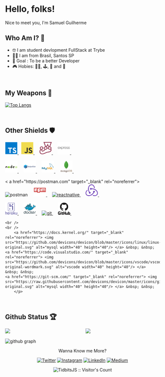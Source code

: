 # Hello, folks!

Nice to meet you, I'm Samuel Guilherme

## Who Am I? 🤠

-   🤓 I am student devlopment FullStack at Trybe 
-   👩‍💻 I am from Brasil, Santos SP 
-   🎯 Goal : To be a better Developer 
-   🎮 Hobies: 🏋️‍♂️, 🕹️, 📖 and 🍿
<br>

## My Weapons 🌟

[![Top Langs](https://github-readme-stats.vercel.app/api/top-langs/?username=tidbitsjs&theme=react)](https://github.com/tidbitsjs/github-readme-stats)

<br>

## Other Shields 🛡

<p align="left">
    <a href="https://www.typescriptlang.org/" target="_blank" rel="noreferrer"> <img src="https://raw.githubusercontent.com/devicons/devicon/master/icons/typescript/typescript-original.svg" alt="typescript" width="40" height="40"/> </a> &nbsp;
    <a href="https://www.javascript.com/" target="_blank" rel="noreferrer"> <img src="https://github.com/devicons/devicon/blob/master/icons/javascript/javascript-original.svg" alt="javascript" width="40" height="40"/> </a> &nbsp; &nbsp;
    <a href="https://jestjs.io/pt-BR/" target="_blank" rel="noreferrer"> <img src="https://github.com/devicons/devicon/blob/master/icons/jest/jest-plain.svg" alt="jest" width="40" height="40"/> </a> &nbsp; &nbsp;
    <a href="https://expressjs.com" target="_blank" rel="noreferrer"> <img src="https://raw.githubusercontent.com/devicons/devicon/master/icons/express/express-original-wordmark.svg" alt="express" width="40" height="40"/> </a> &nbsp; &nbsp;
    <br />
    <br />
    <a href="https://nodejs.org" target="_blank" rel="noreferrer"> <img src="https://raw.githubusercontent.com/devicons/devicon/master/icons/nodejs/nodejs-original-wordmark.svg" alt="nodejs" width="40" height="40"/> </a> &nbsp; &nbsp;
    <a href="https://sequelize.org/" target="_blank" rel="noreferrer"> <img src="https://github.com/devicons/devicon/blob/master/icons/sequelize/sequelize-original-wordmark.svg" alt="sequelize" width="40" height="40"/> </a> &nbsp; &nbsp;
    <a href="https://www.mysql.com/" target="_blank" rel="noreferrer"> <img src="https://github.com/devicons/devicon/blob/master/icons/mysql/mysql-original-wordmark.svg" alt="mysql" width="40" height="40"/> </a> &nbsp; &nbsp;
        <a href="https://www.mongodb.com/" target="_blank" rel="noreferrer"> <img src="https://raw.githubusercontent.com/devicons/devicon/master/icons/mongodb/mongodb-original-wordmark.svg" alt="mongodb" width="40" height="40"/> </a> &nbsp; &nbsp;
    <br />
    <br />
       < a href="https://postman.com" target="_blank" rel="noreferrer"> <img src="https://www.vectorlogo.zone/logos/getpostman/getpostman-icon.svg" alt="postman" width="40" height="40"/> </a> &nbsp; &nbsp;
    <a href="https://www.npmjs.com/" target="_blank" rel="noreferrer"> <img src="https://github.com/devicons/devicon/blob/master/icons/npm/npm-original-wordmark.svg" alt="npm" width="40" height="40"/> </a> &nbsp; &nbsp;
    <a href="https://reactnative.dev/" target="_blank" rel="noreferrer"> <img src="https://reactnative.dev/img/header_logo.svg" alt="reactnative" width="40" height="40"/> </a> &nbsp; &nbsp;
    <a href="https://redux.js.org" target="_blank" rel="noreferrer"> <img src="https://raw.githubusercontent.com/devicons/devicon/master/icons/redux/redux-original.svg" alt="redux" width="40" height="40"/> </a> &nbsp; &nbsp;
    <br />
    <br />
    <a href="https://devcenter.heroku.com/" target="_blank" rel="noreferrer"> <img src="https://github.com/devicons/devicon/blob/master/icons/heroku/heroku-original-wordmark.svg" alt="heroku" width="40" height="40"/> </a> &nbsp; &nbsp;
            <a href="https://www.docker.com/" target="_blank" rel="noreferrer"> <img src=https://github.com/devicons/devicon/blob/master/icons/docker/docker-original-wordmark.svg" alt="docker" width="40" height="40"/> </a> &nbsp; &nbsp;
     <a href="https://git-scm.com/" target="_blank" rel="noreferrer"> <img src="https://www.vectorlogo.zone/logos/git-scm/git-scm-icon.svg" alt="git" width="40" height="40"/> </a> &nbsp; &nbsp;
    <a href="https://github.com/" target="_blank" rel="noreferrer"> <img src="https://github.com/devicons/devicon/blob/master/icons/github/github-original-wordmark.svg" alt="github width="40" height="40"/> </a> &nbsp; &nbsp;
        
    <br />
    <br />
        <a href="https://docs.kernel.org/" target="_blank" rel="noreferrer"> <img src="https://github.com/devicons/devicon/blob/master/icons/linux/linux-original.svg" alt="mysql width="40" height="40"/> </a> &nbsp; &nbsp;
    <a href="https://code.visualstudio.com/" target="_blank" rel="noreferrer"> <img src="https://github.com/devicons/devicon/blob/master/icons/vscode/vscode-original-wordmark.svg" alt="vscode width="40" height="40"/> </a> &nbsp; &nbsp;     
    <a href="https://git-scm.com/" target="_blank" rel="noreferrer"> <img src="https://raw.githubusercontent.com/devicons/devicon/master/icons/git/git-original.svg" alt="mysql width="40" height="40"/> </a> &nbsp; &nbsp;
        </p>

<br>

 
## Github Status 🏆

<img  src="https://github-readme-stats.vercel.app/api?username=TidbitsJS&count_private=true&show_icons=true&hide_border=true&theme=react" width="48%" align="right" >
<img  src="https://github-readme-streak-stats.herokuapp.com/?user=TidbitsJS&theme=react" width="48%" >
<br>

![github graph](https://activity-graph.herokuapp.com/graph?username=TidbitsJS&theme=react-dark)
<br>

<p align="center">Wanna Know me More?</p>

<p align="center">
 
<a href="https://twitter.com/TidbitsJS">
<img src="https://img.shields.io/badge/-Twitter-%231DA1F2" alt="Twitter" /></a> 

<a href="https://www.instagram.com/tidbits.js">
<img src="https://img.shields.io/badge/-Instagram-%23eb13a5" alt="Instagram" /></a>  

<a href="https://www.linkedin.com/in/sujata-gunale-15964b166/">
<img src="https://img.shields.io/badge/-LinkedIn-%233781da" alt="LinkedIn"/></a>
    
<a href="https://tidbitsjs.medium.com/">
<img src="https://img.shields.io/badge/-Medium-%2337817f" alt="Medium" /></a>  

</p>

<p align="center"><img src="https://visitor-badge.laobi.icu/badge?page_id=TidbitsJS.TidbitsJS" alt="TidbitsJS :: Visitor's Count" /></p>

